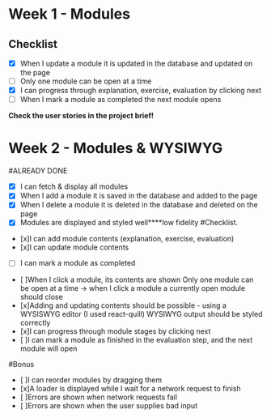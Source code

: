 # Week 1 - Modules

## Checklist


- [x] When I update a module it is updated in the database and updated on the page
- [ ] Only one module can be open at a time
- [x] I can progress through explanation, exercise, evaluation by clicking next
- [ ] When I mark a module as completed the next module opens

**Check the user stories in the project brief!**

# Week 2 - Modules & WYSIWYG
#ALREADY DONE
- [x] I can fetch & display all modules
- [x] When I add a module it is saved in the database and added to the page
- [x] When I delete a module it is deleted in the database and deleted on the page 
- [x] Modules are displayed and styled well****low fidelity
#Checklist.
 - [x]I can add module contents (explanation, exercise, evaluation)
 - [x]I can update module contents
 - [ ] I can mark a module as completed
 - [ ]When I click a module, its contents are shown
 Only one module can be open at a time -> when I click a module a currently open module should close
 - [x]Adding and updating contents should be possible - using a WYSISWYG editor (I used react-quill)
 WYSIWYG output should be styled correctly
 - [x]I can progress through module stages by clicking next
 - [ ]I can mark a module as finished in the evaluation step, and the next module will open

#Bonus
 - [ ]I can reorder modules by dragging them
 - [x]A loader is displayed while I wait for a network request to finish
 - [ ]Errors are shown when network requests fail
 - [ ]Errors are shown when the user supplies bad input